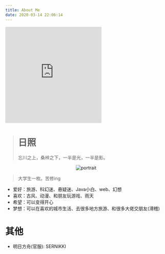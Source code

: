 ```yaml
---
title: About Me
date: 2020-03-14 22:06:14
---
```

<iframe frameborder="no" border="0" marginwidth="0" marginheight="0" height="300" src="https://music.163.com/outchain/player?type=0&id=2098639646&auto=0"></iframe>


># 日照
>忘川之上，桑梓之下，一半是光，一半是影。


<div class="site-author-avatar" style="text-align:center;">
<img src="https://i.loli.net/2020/03/13/xzKUC1NEj5OicfA.jpg" alt="portrait" title="ID : NIKKI">
</div>

>大学生一枚。苦修ing

* 爱好：旅游、科幻迷、悬疑迷、Java小白、web、幻想
* 喜欢：古风、动漫、和朋友玩游戏、雨天
* 希望：可以变得开心
* 梦想：可以在喜欢的城市生活、去很多地方旅游、和很多大佬交朋友(滑稽)

# 其他
* 明日方舟(官服): SERNIKKI

